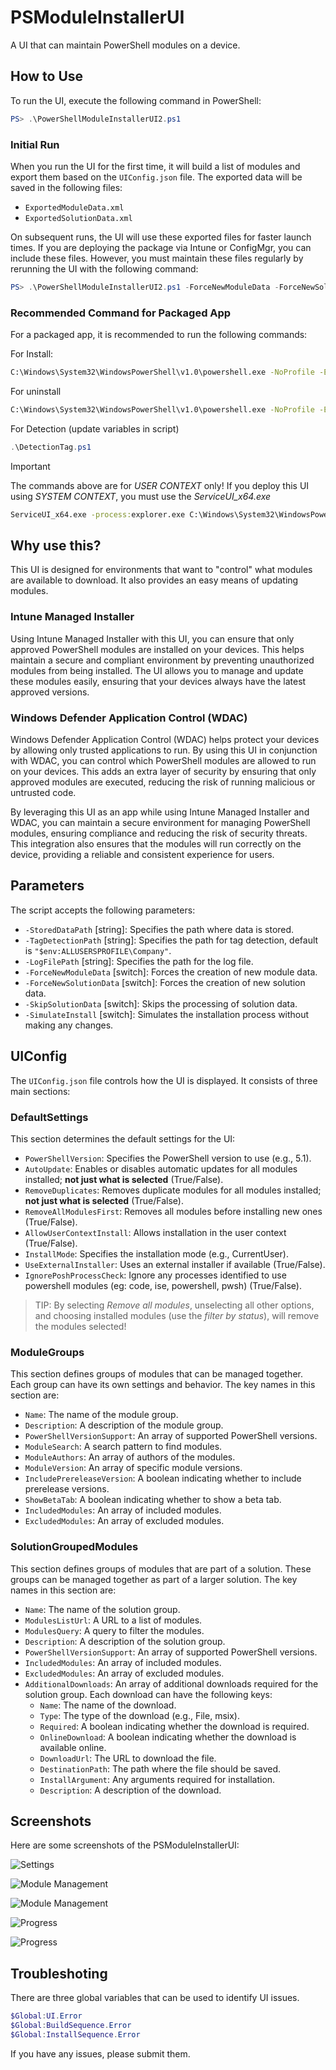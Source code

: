 # PSModuleInstallerUI

A UI that can maintain PowerShell modules on a device.

## How to Use

To run the UI, execute the following command in PowerShell:

```powershell
PS> .\PowerShellModuleInstallerUI2.ps1
```

### Initial Run

When you run the UI for the first time, it will build a list of modules and export them based on the `UIConfig.json` file. The exported data will be saved in the following files:

- `ExportedModuleData.xml`
- `ExportedSolutionData.xml`

On subsequent runs, the UI will use these exported files for faster launch times. If you are deploying the package via Intune or ConfigMgr, you can include these files. However, you must maintain these files regularly by rerunning the UI with the following command:

```powershell
PS> .\PowerShellModuleInstallerUI2.ps1 -ForceNewModuleData -ForceNewSolutionData
```

### Recommended Command for Packaged App

For a packaged app, it is recommended to run the following commands:

For Install:
```cmd
C:\Windows\System32\WindowsPowerShell\v1.0\powershell.exe -NoProfile -ExecutionPolicy Bypass -WindowStyle Hidden -File .\PowerShellModuleInstallerUI2.ps1 -StoredDataPath "C:\ProgramData\Company" -LogFilePath "C:\ProgramData\Company" -TagDetectionPath "C:\ProgramData\Company"
```

For uninstall
```cmd
C:\Windows\System32\WindowsPowerShell\v1.0\powershell.exe -NoProfile -ExecutionPolicy Bypass -WindowsStyle Hidden -File .\Uninstall.ps1 TagName "PowerShellModuleInstaller" -TagVersion "2.3.0" -TagDetectionPath "C:\ProgramData\Company"
```

For Detection (update variables in script)
```powershell
.\DetectionTag.ps1
```

> [!IMPORTANT]
> The commands above are for _USER CONTEXT_ only! If you deploy this UI using _SYSTEM CONTEXT_, you must use the _ServiceUI_x64.exe_

```cmd
ServiceUI_x64.exe -process:explorer.exe C:\Windows\System32\WindowsPowerShell\v1.0\powershell.exe -NoProfile -ExecutionPolicy Bypass -WindowStyle Hidden -File .\PowerShellModuleInstallerUI2.ps1 -StoredDataPath "C:\ProgramData\Company" -LogFilePath "C:\ProgramData\Company" -TagDetectionPath "C:\ProgramData\Company"
```

## Why use this?

This UI is designed for environments that want to "control" what modules are available to download. It also provides an easy means of updating modules.

### Intune Managed Installer

Using Intune Managed Installer with this UI, you can ensure that only approved PowerShell modules are installed on your devices. This helps maintain a secure and compliant environment by preventing unauthorized modules from being installed. The UI allows you to manage and update these modules easily, ensuring that your devices always have the latest approved versions.

### Windows Defender Application Control (WDAC)

Windows Defender Application Control (WDAC) helps protect your devices by allowing only trusted applications to run. By using this UI in conjunction with WDAC, you can control which PowerShell modules are allowed to run on your devices. This adds an extra layer of security by ensuring that only approved modules are executed, reducing the risk of running malicious or untrusted code.

By leveraging this UI as an app while using Intune Managed Installer and WDAC, you can maintain a secure environment for managing PowerShell modules, ensuring compliance and reducing the risk of security threats. This integration also ensures that the modules will run correctly on the device, providing a reliable and consistent experience for users.

## Parameters

The script accepts the following parameters:

- `-StoredDataPath` [string]: Specifies the path where data is stored.
- `-TagDetectionPath` [string]: Specifies the path for tag detection, default is `"$env:ALLUSERSPROFILE\Company"`.
- `-LogFilePath` [string]: Specifies the path for the log file.
- `-ForceNewModuleData` [switch]: Forces the creation of new module data.
- `-ForceNewSolutionData` [switch]: Forces the creation of new solution data.
- `-SkipSolutionData` [switch]: Skips the processing of solution data.
- `-SimulateInstall` [switch]: Simulates the installation process without making any changes.

## UIConfig

The `UIConfig.json` file controls how the UI is displayed. It consists of three main sections:

### DefaultSettings

This section determines the default settings for the UI:

- `PowerShellVersion`: Specifies the PowerShell version to use (e.g., 5.1).
- `AutoUpdate`: Enables or disables automatic updates for all modules installed; **not just what is selected** (True/False).
- `RemoveDuplicates`: Removes duplicate modules for all modules installed; **not just what is selected** (True/False).
- `RemoveAllModulesFirst`: Removes all modules before installing new ones (True/False).
- `AllowUserContextInstall`: Allows installation in the user context (True/False).
- `InstallMode`: Specifies the installation mode (e.g., CurrentUser).
- `UseExternalInstaller`: Uses an external installer if available (True/False).
- `IgnorePoshProcessCheck`: Ignore any processes identified to use powershell modules (eg: code, ise, powershell, pwsh) (True/False).

>TIP: By selecting _Remove all modules_, unselecting all other options, and choosing installed modules (use the _filter by status_), will remove the modules selected!

### ModuleGroups

This section defines groups of modules that can be managed together. Each group can have its own settings and behavior. The key names in this section are:

- `Name`: The name of the module group.
- `Description`: A description of the module group.
- `PowerShellVersionSupport`: An array of supported PowerShell versions.
- `ModuleSearch`: A search pattern to find modules.
- `ModuleAuthors`: An array of authors of the modules.
- `ModuleVersion`: An array of specific module versions.
- `IncludePrereleaseVersion`: A boolean indicating whether to include prerelease versions.
- `ShowBetaTab`: A boolean indicating whether to show a beta tab.
- `IncludedModules`: An array of included modules.
- `ExcludedModules`: An array of excluded modules.

### SolutionGroupedModules

This section defines groups of modules that are part of a solution. These groups can be managed together as part of a larger solution. The key names in this section are:

- `Name`: The name of the solution group.
- `ModulesListUrl`: A URL to a list of modules.
- `ModulesQuery`: A query to filter the modules.
- `Description`: A description of the solution group.
- `PowerShellVersionSupport`: An array of supported PowerShell versions.
- `IncludedModules`: An array of included modules.
- `ExcludedModules`: An array of excluded modules.
- `AdditionalDownloads`: An array of additional downloads required for the solution group. Each download can have the following keys:
  - `Name`: The name of the download.
  - `Type`: The type of the download (e.g., File, msix).
  - `Required`: A boolean indicating whether the download is required.
  - `OnlineDownload`: A boolean indicating whether the download is available online.
  - `DownloadUrl`: The URL to download the file.
  - `DestinationPath`: The path where the file should be saved.
  - `InstallArgument`: Any arguments required for installation.
  - `Description`: A description of the download.

## Screenshots

Here are some screenshots of the PSModuleInstallerUI:

![Settings](.images/search.jpg)

![Module Management](.images/ui_main.jpg)


![Module Management](.images/multiple.jpg)

![Progress](.images/install_bar.jpg)

![Progress](.images/powershell_output.jpg)


## Troubleshoting

There are three global variables that can be used to identify UI issues. 

```powershell
$Global:UI.Error
$Global:BuildSequence.Error
$Global:InstallSequence.Error
```

If you have any issues, please submit them. 
